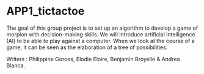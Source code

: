 # APP1_tictactoe
The goal of this group project is to set up an algorithm to develop a game of morpion  with decision-making skills. We will introduce artificial intelligence (AI) to  be able to play against a computer. When we look at the course of a game, it can be seen as the elaboration of a tree of possibilities.

Writers : Philippine Gorces, Elodie Eloire, Benjamin Broyelle & Andrea Blanca.
